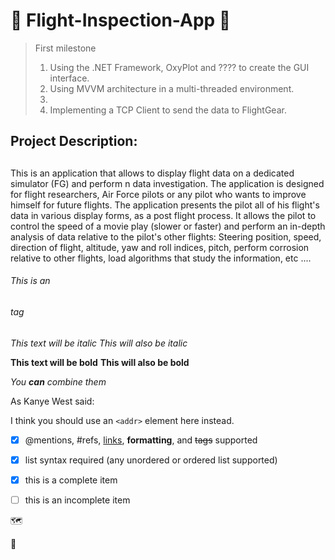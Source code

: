 # :flight_departure:	Flight-Inspection-App :flight_arrival:	


> First milestone
> 1) Using the .NET Framework, OxyPlot and ???? to create the GUI interface.
> 2) Using MVVM architecture in a multi-threaded environment.
> 3)
> 4) Implementing a TCP Client to send the data to FlightGear.







## Project Description: <h2> 
This is an application that allows to display flight data on a dedicated simulator (FG) and perform n data investigation.
The application is designed for flight researchers, Air Force pilots or any pilot who wants to improve himself for future flights. 
The application presents the pilot all of his flight's data in various display forms, as a post flight process.
It allows the pilot to control the speed of a movie play (slower or faster) and perform an in-depth analysis of data relative to the pilot's other flights: Steering position, speed, direction of flight, altitude, yaw and roll indices, pitch, perform corrosion relative to other flights, load algorithms that study the information, etc ....

###### This is an <h6> tag

*This text will be italic*
_This will also be italic_

**This text will be bold**
__This will also be bold__

_You **can** combine them_

As Kanye West said:



I think you should use an
`<addr>` element here instead.


- [x] @mentions, #refs, [links](), **formatting**, and <del>tags</del> supported
- [x] list syntax required (any unordered or ordered list supported)
- [x] this is a complete item
- [ ] this is an incomplete item




:world_map:

:compass:	
